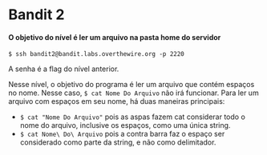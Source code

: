 # Bandit 2
#### O objetivo do nível é ler um arquivo na pasta home do servidor
```
$ ssh bandit2@bandit.labs.overthewire.org -p 2220
```
A senha é a flag do nível anterior.

Nesse nível, o objetivo do programa é ler um arquivo que contém espaços no nome. Nesse caso, `$ cat Nome Do Arquivo` não irá funcionar. Para ler um arquivo com espaços em seu nome, há duas maneiras principais:
* `$ cat "Nome Do Arquivo"` pois as aspas fazem cat considerar todo o nome do arquivo, inclusive os espaços, como uma única string.
* `$ cat Nome\ Do\ Arquivo` pois a contra barra faz o espaço ser considerado como parte da string, e não como delimitador.
